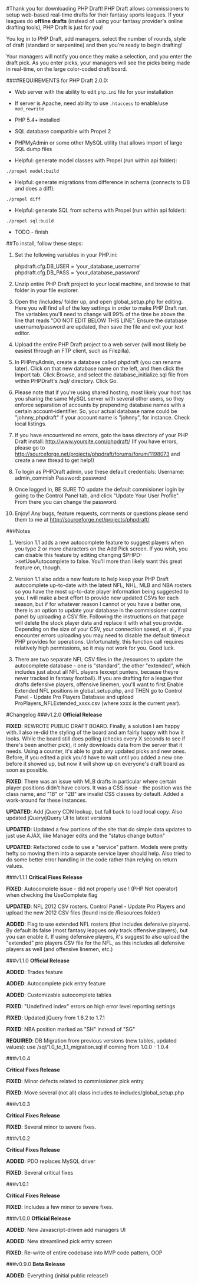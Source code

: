#Thank you for downloading PHP Draft!
PHP Draft allows commissioners to setup web-based real-time drafts for their fantasy sports leagues. If your leagues do **offline drafts** (instead of using your fantasy provider's online drafting tools), PHP Draft is just for you! 

You log in to PHP Draft, add managers, select the number of rounds, style of draft (standard or serpentine) and then you're ready to begin drafting!

Your managers will notify you once they make a selection, and you enter the draft pick. As you enter picks, your managers will see the picks being made in real-time, on the large color-coded draft board.

####REQUIREMENTS for PHP Draft 2.0.0:

  - Web server with the ability to edit `php.ini` file for your installation

  - If server is Apache, need ability to use `.htaccess` to enable/use `mod_rewrite`

  - PHP 5.4+ installed

  - SQL database compatible with Propel 2

  - PHPMyAdmin or some other MySQL utility that allows import of large SQL dump files

  - Helpful: generate model classes with Propel (run within api folder):

  `./propel model:build`

  - Helpful: generate migrations from difference in schema (connects to DB and does a diff):

  `./propel diff`

  - Helpful: generate SQL from schema with Propel (run within api folder):

  `./propel sql:build`

  - TODO - finish

##To install, follow these steps:

 1. Set the following variables in your PHP.ini:

	phpdraft.cfg.DB_USER = ‘your_database_username’
	phpdraft.cfg.DB_PASS = ‘your_database_password’


 1. Unzip entire PHP Draft project to your local machine, and browse to that folder in your file explorer. 

 1. Open the /includes/ folder up, and open global_setup.php for editing. Here you will find all of the key settings in order to make PHP Draft run. The variables you'll need to change will 99% of the time be above the line that reads "DO NOT EDIT BELOW THIS LINE". Ensure the database username/password are updated, then save the file and exit your text editor.

 1. Upload the entire PHP Draft project to a web server (will most likely be easiest through an FTP client, such as Filezilla).

 1. In PHPmyAdmin, create a database called phpdraft (you can rename later). Click on that new database name on the left, and then click the Import tab. Click Browse, and select the database_initialize.sql file from within PHPDraft's /sql/ directory. Click Go.

   1. Please note that if you're using shared hosting, most likely your host has you sharing the same MySQL server with several other users, so they enforce separation of accounts by prepending database names with a certain account-identifier. So, your actual database name could be "johnny_phpdraft" if your account name is "johnny", for instance. Check local listings.

 1. If you have encountered no errors, goto the base directory of your PHP Draft install: http://www.yoursite.com/phpdraft/ (If you have errors, please go to http://sourceforge.net/projects/phpdraft/forums/forum/1198073 and create a new thread to get help!)

 1. To login as PHPDraft admin, use these default credentials:
Username: admin_commish
Password: password

 1. Once logged in, BE SURE TO update the default commisioner login by going to the Control Panel tab, and click "Update Your User Profile". From there you can change the password.

 1. Enjoy! Any bugs, feature requests, comments or questions please send them to me at http://sourceforge.net/projects/phpdraft/
 
###Notes

 1. Version 1.1 adds a new autocomplete feature to suggest players when you type 2 or more characters on the Add Pick screen. If you wish, you can disable this feature by editing changing $PHPD->setUseAutocomplete to false. You'll more than likely want this great feature on, though.

 1. Version 1.1 also adds a new feature to help keep your PHP Draft autocomplete up-to-date with the latest NFL, NHL, MLB and NBA rosters so you have the most up-to-date player information being suggested to you. I will make a best effort to provide new updated CSVs for each season, but if for whatever reason I cannot or you have a better one, there is an option to update your database in the commissioner control panel by uploading a CSV file. Following the instructions on that page will delete the stock player data and replace it with what you provide. Depending on the size of your CSV, your connection speed, et. al., if you encounter errors uploading you may need to disable the default timeout PHP provides for operations. Unfortunately, this function call requires relatively high permissions, so it may not work for you. Good luck.

 1. There are two separate NFL CSV files in the /resources to update the autocomplete database - one is "standard", the other "extended", which includes just about all NFL players (except punters, because theyre never tracked in fantasy football). If you are drafting for a league that drafts defensive players, offensive linemen, you'll want to first Enable Extended NFL positions in global_setup.php, and THEN go to Control Panel - Update Pro Players Database and upload ProPlayers_NFLExtended_xxxx.csv (where xxxx is the current year).

#Changelog
###v1.2.0
**Official Release**

**FIXED**: REWROTE PUBLIC DRAFT BOARD. Finally, a solution I am happy with. I also re-did the styling of the board and am fairly happy with how it looks. While the board still does polling (checks every X seconds to see if there's been another pick), it only downloads data from the server that it needs. Using a counter, it's able to grab any updated picks and new ones. Before, if you edited a pick you'd have to wait until you added a new one before it showed up, but now it will show up on everyone's draft board as soon as possible.

**FIXED**: There was an issue with MLB drafts in particular where certain player positions didn't have colors. It was a CSS issue - the position was the class name, and "1B" or "2B" are invalid CSS classes by default. Added a work-around for these instances.

**UPDATED**: Add jQuery CDN lookup, but fall back to load local copy. Also updated jQuery/jQuery UI to latest versions

**UPDATED**: Updated a few portions of the site that do simple data updates to just use AJAX, like Manager edits and the "status change button"

**UPDATED**: Refactored code to use a "service" pattern. Models were pretty hefty so moving them into a separate service layer should help. Also tried to do some better error handling in the code rather than relying on return values.


###v1.1.1
**Critical Fixes Release**

**FIXED**: Autocomplete issue - did not properly use ! (PHP Not operator) when checking the UseComplete flag

**UPDATED**: NFL 2012 CSV rosters. Control Panel - Update Pro Players and upload the new 2012 CSV files (found inside /Resources folder)

**ADDED**: Flag to use extended NFL rosters (that includes defensive players). By default its false (most fantasy leagues only track offensive players), but you can enable it. If using defensive players, it's suggest to also upload the "extended" pro players CSV file for the NFL, as this includes all defensive players as well (and offensive linemen, etc.)

###v1.1.0 
**Official Release**

**ADDED**: Trades feature

**ADDED**: Autocomplete pick entry feature

**ADDED**: Customizable autocomplete tables

**FIXED**: "Undefined index" errors on high error level reporting settings

**FIXED**: Updated jQuery from 1.6.2 to 1.7.1

**FIXED**: NBA position marked as "SH" instead of "SG"

**REQUIRED**: DB Migration from previous versions (new tables, updated values): use /sql/1.0_to_1.1_migration.sql if coming from 1.0.0 - 1.0.4

###v1.0.4 

**Critical Fixes Release**

**FIXED**: Minor defects related to commissioner pick entry

**FIXED**: Move several (not all) class includes to includes/global_setup.php

###v1.0.3

**Critical Fixes Release**

**FIXED**: Several minor to severe fixes.

###v1.0.2

**Critical Fixes Release**

**ADDED**: PDO replaces MySQL driver

**FIXED**: Several critical fixes

###v1.0.1

**Critical Fixes Release**

**FIXED**: Includes a few minor to severe fixes.

###v1.0.0
**Official Release**

**ADDED**: New Javascript-driven add managers UI

**ADDED**: New streamlined pick entry screen

**FIXED**: Re-write of entire codebase into MVP code pattern, OOP

###v0.9.0
**Beta Release**

**ADDED**: Everything (initial public release!)